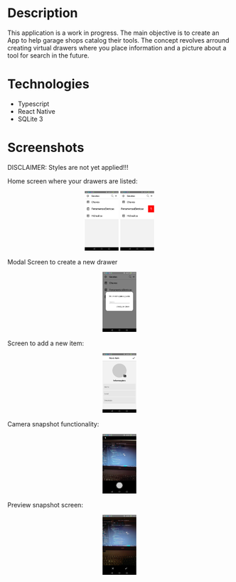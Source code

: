 # Description

This application is a work in progress. The main objective is to create an App
to help garage shops catalog their tools. The concept revolves arround creating
virtual drawers where you place information and a picture about a tool for search in the future.

# Technologies

<ul>
  <li>Typescript</li>
  <li>React Native</li>
  <li>SQLite 3</li>
</ul>

# Screenshots

DISCLAIMER: Styles are not yet applied!!!

Home screen where your drawers are listed:

<p  align="center">
  <img  alt="Home"  src="./github/Screenshot_2020-09-08-22-00-38.png"  width="15%">
  <img  alt="Home"  src="./github/Screenshot_2020-09-08-22-00-46.png"  width="15%">
</p>

Modal Screen to create a new drawer

<p  align="center">
  <img  alt="Home"  src="./github/Screenshot_2020-09-08-22-00-43.png"  width="15%">
</p>

Screen to add a new item:

<p  align="center">
  <img  alt="Home"  src="./github/Screenshot_2020-09-08-22-01-01.png"  width="15%">
</p>

Camera snapshot functionality:

<p  align="center">
  <img  alt="Home"  src="./github/Screenshot_2020-09-08-22-01-23.png"  width="15%">
</p>

Preview snapshot screen:

<p  align="center">
  <img  alt="Home"  src="./github/Screenshot_2020-09-08-22-01-40.png"  width="15%">
</p>
